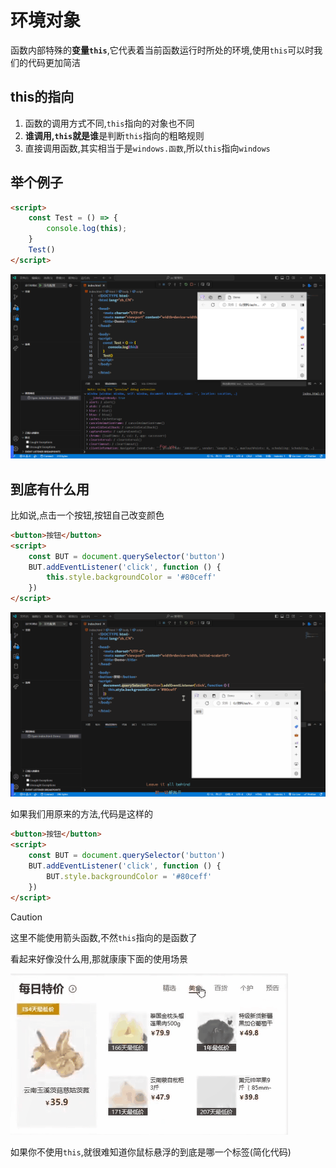 # 环境对象

函数内部特殊的**变量`this`**,它代表着当前函数运行时所处的环境,使用`this`可以时我们的代码更加简洁

## this的指向

1. 函数的调用方式不同,`this`指向的对象也不同
2. **谁调用,`this`就是谁**是判断`this`指向的粗略规则
3. 直接调用函数,其实相当于是`windows.函数`,所以`this`指向`windows`

## 举个例子

```html
<script>
    const Test = () => {
        console.log(this);
    }
    Test()
</script>
```

![35-1](assets/35-1.png)

## 到底有什么用

比如说,点击一个按钮,按钮自己改变颜色

```html
<button>按钮</button>
<script>
    const BUT = document.querySelector('button')
    BUT.addEventListener('click', function () {
        this.style.backgroundColor = '#80ceff'
    })
</script>
```

![35-2](assets/35-2.gif)

如果我们用原来的方法,代码是这样的

```html
<button>按钮</button>
<script>
    const BUT = document.querySelector('button')
    BUT.addEventListener('click', function () {
        BUT.style.backgroundColor = '#80ceff'
    })
</script>
```

> [!caution]
>
> 这里不能使用箭头函数,不然`this`指向的是函数了

看起来好像没什么用,那就康康下面的使用场景

![35-3](assets/35-3.gif)

如果你不使用`this`,就很难知道你鼠标悬浮的到底是哪一个标签(简化代码)